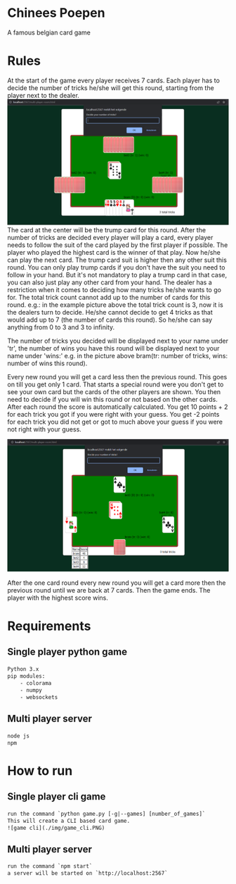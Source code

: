 # Chinees Poepen
A famous belgian card game

# Rules
At the start of the game every player receives 7 cards.
Each player has to decide the number of tricks he/she will get this round, starting from the player next to the dealer.
![game start](./img/game_start.PNG)
The card at the center will be the trump card for this round.
After the number of tricks are decided every player will play a card, every player needs to follow the suit of the card played by the first player if possible.
The player who played the highest card is the winner of that play. Now he/she can play the next card.
The trump card suit is higher then any other suit this round.
You can only play trump cards if you don't have the suit you need to follow in your hand. 
But it's not mandatory to play a trump card in that case, you can also just play any other card from your hand.
The dealer has a restriction when it comes to deciding how many tricks he/she wants to go for.
The total trick count cannot add up to the number of cards for this round.
e.g.: in the example picture above the total trick count is 3, now it is the dealers turn to decide. He/she cannot decide to get 4 tricks as that would add up to 7 (the number of cards this round). So he/she can say anything from 0 to 3 and 3 to infinity.

The number of tricks you decided will be displayed next to your name under 'tr', the number of wins you have this round will be displayed next to your name under 'wins:'
e.g. in the picture above bram(tr: number of tricks, wins: number of wins this round).


Every new round you will get a card less then the previous round. 
This goes on till you get only 1 card.
That starts a special round were you don't get to see your own card but the cards of the other players are shown.
You then need to decide if you will win this round or not based on the other cards.
After each round the score is automatically calculated.
You get 10 points + 2 for each trick you got if you were right with your guess.
You get -2 points for each trick you did not get or got to much above your guess if you were not right with your guess.

![game one card](./img/game_one_card.png)

After the one card round every new round you will get a card more then the previous round until we are back at 7 cards.
Then the game ends.
The player with the highest score wins.


# Requirements
## Single player python game
    Python 3.x
    pip modules:
        - colorama
        - numpy
        - websockets
## Multi player server
    node js
    npm
    
# How to run
## Single player cli game
    run the command `python game.py [-g|--games] [number_of_games]`
    This will create a CLI based card game.
    ![game cli](./img/game_cli.PNG)
    
## Multi player server
    run the command `npm start`
    a server will be started on `http://localhost:2567`
